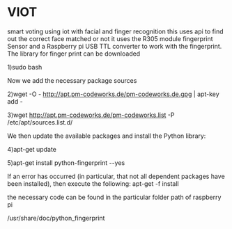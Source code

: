 # VIOT
smart voting using iot with facial and finger recognition
this uses api to find out the correct face matched or not 
it uses the R305 module fingerprint Sensor and a Raspberry pi USB TTL converter to work with the fingerprint.
The library for finger print can be downloaded 

1)sudo bash

Now we add the necessary package sources 

2)wget -O - http://apt.pm-codeworks.de/pm-codeworks.de.gpg | apt-key add -

3)wget http://apt.pm-codeworks.de/pm-codeworks.list -P /etc/apt/sources.list.d/

We then update the available packages and install the Python library:

4)apt-get update

5)apt-get install python-fingerprint --yes

If an error has occurred (in particular, that not all dependent packages have been installed), then execute the following:
apt-get -f install

the necessary code can be found in the particular folder path of raspberry pi

/usr/share/doc/python_fingerprint

